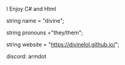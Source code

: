 I Enjoy C# and Html

string name = "divine";

string pronouns ="they/them";

string website = "https://divinelol.github.io/";

discord: armdot
